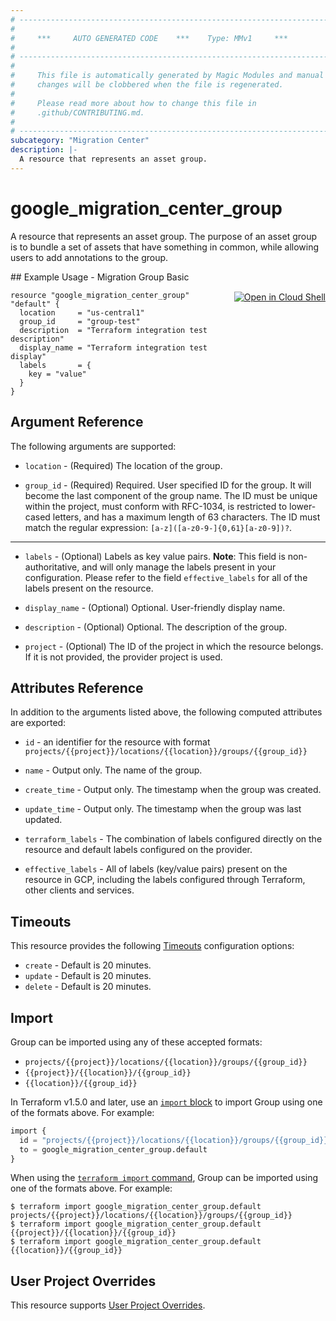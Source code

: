 ```yaml
---
# ----------------------------------------------------------------------------
#
#     ***     AUTO GENERATED CODE    ***    Type: MMv1     ***
#
# ----------------------------------------------------------------------------
#
#     This file is automatically generated by Magic Modules and manual
#     changes will be clobbered when the file is regenerated.
#
#     Please read more about how to change this file in
#     .github/CONTRIBUTING.md.
#
# ----------------------------------------------------------------------------
subcategory: "Migration Center"
description: |-
  A resource that represents an asset group.
---
```


# google_migration_center_group

A resource that represents an asset group. The purpose of an asset group is to bundle a set of assets that have something in common, while allowing users to add annotations to the group.



<div class = "oics-button" style="float: right; margin: 0 0 -15px">
  <a href="https://console.cloud.google.com/cloudshell/open?cloudshell_git_repo=https%3A%2F%2Fgithub.com%2Fterraform-google-modules%2Fdocs-examples.git&cloudshell_image=gcr.io%2Fcloudshell-images%2Fcloudshell%3Alatest&cloudshell_print=.%2Fmotd&cloudshell_tutorial=.%2Ftutorial.md&cloudshell_working_dir=migration_group_basic&open_in_editor=main.tf" target="_blank">
    <img alt="Open in Cloud Shell" src="//gstatic.com/cloudssh/images/open-btn.svg" style="max-height: 44px; margin: 32px auto; max-width: 100%;">
  </a>
</div>
## Example Usage - Migration Group Basic


```hcl
resource "google_migration_center_group" "default" {
  location     = "us-central1"
  group_id     = "group-test"
  description  = "Terraform integration test description"
  display_name = "Terraform integration test display"
  labels       = {
    key = "value"
  }
}
```

## Argument Reference

The following arguments are supported:


* `location` -
  (Required)
  The location of the group.

* `group_id` -
  (Required)
  Required. User specified ID for the group. It will become the last component of the group name. The ID must be unique within the project, must conform with RFC-1034, is restricted to lower-cased letters, and has a maximum length of 63 characters. The ID must match the regular expression: `[a-z]([a-z0-9-]{0,61}[a-z0-9])?`.


- - -


* `labels` -
  (Optional)
  Labels as key value pairs.
  **Note**: This field is non-authoritative, and will only manage the labels present in your configuration.
  Please refer to the field `effective_labels` for all of the labels present on the resource.

* `display_name` -
  (Optional)
  Optional. User-friendly display name.

* `description` -
  (Optional)
  Optional. The description of the group.

* `project` - (Optional) The ID of the project in which the resource belongs.
    If it is not provided, the provider project is used.


## Attributes Reference

In addition to the arguments listed above, the following computed attributes are exported:

* `id` - an identifier for the resource with format `projects/{{project}}/locations/{{location}}/groups/{{group_id}}`

* `name` -
  Output only. The name of the group.

* `create_time` -
  Output only. The timestamp when the group was created.

* `update_time` -
  Output only. The timestamp when the group was last updated.

* `terraform_labels` -
  The combination of labels configured directly on the resource
   and default labels configured on the provider.

* `effective_labels` -
  All of labels (key/value pairs) present on the resource in GCP, including the labels configured through Terraform, other clients and services.


## Timeouts

This resource provides the following
[Timeouts](https://developer.hashicorp.com/terraform/plugin/sdkv2/resources/retries-and-customizable-timeouts) configuration options:

- `create` - Default is 20 minutes.
- `update` - Default is 20 minutes.
- `delete` - Default is 20 minutes.

## Import


Group can be imported using any of these accepted formats:

* `projects/{{project}}/locations/{{location}}/groups/{{group_id}}`
* `{{project}}/{{location}}/{{group_id}}`
* `{{location}}/{{group_id}}`


In Terraform v1.5.0 and later, use an [`import` block](https://developer.hashicorp.com/terraform/language/import) to import Group using one of the formats above. For example:

```tf
import {
  id = "projects/{{project}}/locations/{{location}}/groups/{{group_id}}"
  to = google_migration_center_group.default
}
```

When using the [`terraform import` command](https://developer.hashicorp.com/terraform/cli/commands/import), Group can be imported using one of the formats above. For example:

```
$ terraform import google_migration_center_group.default projects/{{project}}/locations/{{location}}/groups/{{group_id}}
$ terraform import google_migration_center_group.default {{project}}/{{location}}/{{group_id}}
$ terraform import google_migration_center_group.default {{location}}/{{group_id}}
```

## User Project Overrides

This resource supports [User Project Overrides](https://registry.terraform.io/providers/hashicorp/google/latest/docs/guides/provider_reference#user_project_override).
